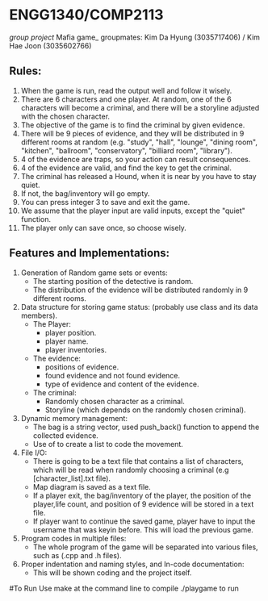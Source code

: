 # ENGG1340/COMP2113
_group project_ Mafia game_
groupmates: Kim Da Hyung (3035717406) / Kim Hae Joon (3035602766)

## Rules:
1. When the game is run, read the output well and follow it wisely.
3. There are 6 characters and one player. At random, one of the 6 characters will become a criminal, and there will be a storyline adjusted with the chosen character.
4. The objective of the game is to find the criminal by given evidence.
5.  There will be 9 pieces of evidence, and they will be distributed in 9 different rooms at random (e.g. "study", "hall", "lounge", "dining room", "kitchen", "ballroom", "conservatory", "billiard room", "library").
6.  4 of the evidence are traps, so your action can result consequences.
7.  4 of the evidence are valid, and find the key to get the criminal.
8.  The criminal has released a Hound, when it is near by you have to stay quiet.
9.  If not, the bag/inventory will go empty.
10. You can press integer 3 to save and exit the game. 
11. We assume that the player input are valid inputs, except the "quiet" function. 
12. The player only can save once, so choose wisely. 

## Features and Implementations:
1. Generation of Random game sets or events:
   - The starting position of the detective is random. 
   - The distribution of the evidence will be distributed randomly in 9 different rooms.
2. Data structure for storing game status: (probably use class and its data members).
   - The Player:
      - player position.
      - player name.
      - player inventories.
   - The evidence:
      - positions of evidence.
      - found evidence and not found evidence.
      - type of evidence and content of the evidence.
   - The criminal:
      - Randomly chosen character as a criminal.
      - Storyline (which depends on the randomly chosen criminal).
3. Dynamic memory management:
   - The bag is a string vector, used push_back() function to append the collected evidence.     
   - Use of <map> to create a list to code the movement. 
4. File I/O:
   - There is going to be a text file that contains a list of characters, which will be read when randomly choosing a criminal (e.g [character_list].txt file).
   - Map diagram is saved as a text file. 
   - If a player exit, the bag/inventory of the player, the position of the player,life count, and position of 9 evidence will be stored in a text file.
   - If player want to continue the saved game, player have to input the username that was keyin before. This will load the previous game.  
5. Program codes in multiple files:
   - The whole program of the game will be separated into various files, such as (.cpp and .h files).
6. Proper indentation and naming styles, and In-code documentation:
   - This will be shown coding and the project itself. 

#To Run
Use make at the command line to compile ./playgame to run

